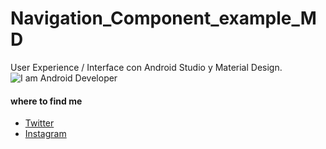 # Navigation_Component_example_MD
User Experience / Interface con Android Studio y Material Design.
![I am Android Developer](http://drive.google.com/uc?export=view&id=19MTCSYmM4jNkwN0ijFV8RfQNODRSqLAq)

#### where to find me
- [Twitter](https://twitter.com/isabel29586055)
- [Instagram](https://www.instagram.com/joseris23/)
